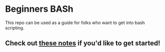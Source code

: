 # Beginners BASh

This repo can be used as a guide for folks who want to get into bash scripting.

## Check out [these notes](./notes.md) if you'd like to get started!
